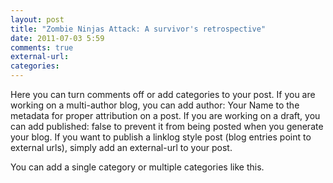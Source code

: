 ```yaml
---
layout: post
title: "Zombie Ninjas Attack: A survivor's retrospective"
date: 2011-07-03 5:59
comments: true
external-url:
categories:
---
```


Here you can turn comments off or add categories to your post. If you are working on a multi-author blog, you can add author: Your Name to the metadata for proper attribution on a post. If you are working on a draft, you can add published: false to prevent it from being posted when you generate your blog. If you want to publish a linklog style post (blog entries point to external urls), simply add an external-url to your post.

You can add a single category or multiple categories like this.
